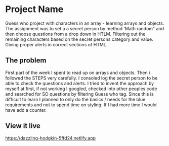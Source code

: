 # Project Name
Guess who project with characters in an array - learning arrays and objects.
The assignment was to set a a secret person by method 'Math random" and then choose questions from a drop down in HTLM. Filtering out the remaining characters based on the secret persons category and value. Giving proper alerts in correct sections of HTML.

## The problem
First part of the week I spent to read up on arrays and objects. Then i followed the STEPS very carefully. I consoled log the secret person to be able to check the questions and alerts.
I tried to invent the approach by myself at first, if not working I googled, checked into other peoples code and searched for SO questions by filtering Guess who tag.
Since this is difficult to learn I planned to only do the basics / needs for the blue requirements and not to spend time on styling.
If I had more time I would have add a counter.

## View it live
https://dazzling-hodgkin-5ffd24.netlify.app
